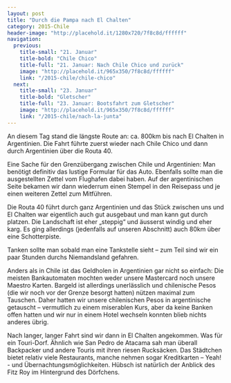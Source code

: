 ```yaml
---
layout: post
title: "Durch die Pampa nach El Chalten"
category: 2015-Chile
header-image: "http://placehold.it/1280x720/7f8c8d/ffffff"
navigation:
  previous:
    title-small: "21. Januar"
    title-bold: "Chile Chico"
    title-full: "21. Januar: Nach Chile Chico und zurück"
    image: "http://placehold.it/965x350/7f8c8d/ffffff"
    link: "/2015-chile/chile-chico"
  next:
    title-small: "23. Januar"
    title-bold: "Gletscher"
    title-full: "23. Januar: Bootsfahrt zum Gletscher"
    image: "http://placehold.it/965x350/7f8c8d/ffffff"
    link: "/2015-chile/nach-la-junta"
---
```

An diesem Tag stand die längste Route an: ca. 800km bis nach El Chalten in Argentinien. Die Fahrt führte zuerst wieder nach Chile Chico und dann durch Argentinien über die Routa 40. 

Eine Sache für den Grenzübergang zwischen Chile und Argentinien: Man benötigt definitiv das lustige Formular für das Auto. Ebenfalls sollte man die ausgestellten Zettel vom Flughafen dabei haben. Auf der argentinischen Seite bekamen wir dann wiederrum einen Stempel in den Reisepass und je einen weiteren Zettel zum Mitführen. 

Die Routa 40 führt durch ganz Argentinien und das Stück zwischen uns und El Chalten war eigentlich auch gut ausgebaut und man kann gut durch platzen. Die Landschaft ist eher „steppig“ und äusserst windig und eher karg. Es ging allerdings (jedenfalls auf unseren Abschnitt) auch 80km über eine Schotterpiste. 

Tanken sollte man sobald man eine Tankstelle sieht – zum Teil sind wir ein paar Stunden durchs Niemandsland gefahren. 

Anders als in Chile ist das Geldholen in Argentinien gar nicht so einfach: Die meisten Bankautomaten mochten weder unsere Mastercard noch unsere Maestro Karten. Bargeld ist allerdings unerlässlich und chilenische Pesos (die wir noch vor der Grenze besorgt hatten) nützen maximal zum Tauschen. Daher hatten wir unsere chilenischen Pesos in argentinische getauscht – vermutlich zu einem miserablen Kurs, aber da keine Banken offen hatten und wir nur in einem Hotel wechseln konnten blieb nichts anderes übrig.

Nach langer, langer Fahrt sind wir dann in El Chalten angekommen. Was für ein Touri-Dorf. Ähnlich wie San Pedro de Atacama sah man überall Backpacker und andere Touris mit ihren riesen Rucksäcken. Das Städtchen bietet relativ viele Restaurants, manche nehmen sogar Kreditkarten – Yeah! - und Übernachtungsmöglichkeiten. Hübsch ist natürlich der Anblick des Fitz Roy im Hintergrund des Dörfchens.
